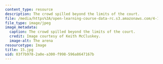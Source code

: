 ```yaml
---
content_type: resource
description: The crowd spilled beyond the limits of the court.
file: /media/https%3A/open-learning-course-data-rc.s3.amazonaws.com/4-170-ecuador-workshop-fall-2006/03f7b9782a0ea300f998596a8647167b_15.jpg
file_type: image/jpeg
image_metadata:
  caption: The crowd spilled beyond the limits of the court.
  credit: Image courtesy of Keith McCluskey.
  image-alt: The arena
resourcetype: Image
title: 15.jpg
uid: 03f7b978-2a0e-a300-f998-596a8647167b
---
```

